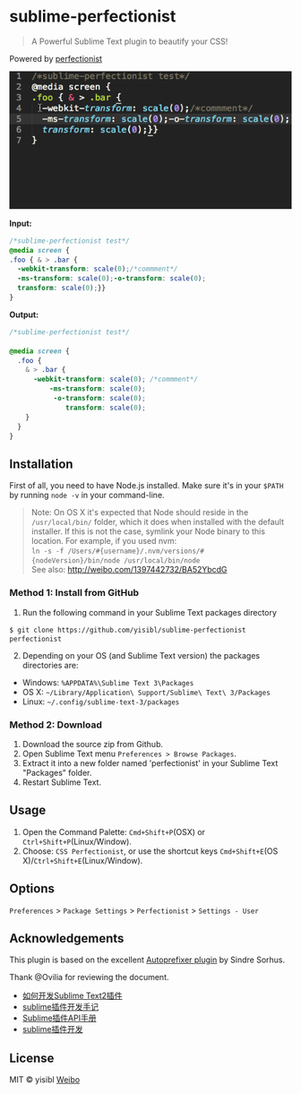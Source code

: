 # sublime-perfectionist

> A Powerful Sublime Text plugin to beautify your CSS!

Powered by [perfectionist](https://github.com/ben-eb/perfectionist)


![screenshot](shot.gif)

**Input:**

```css
/*sublime-perfectionist test*/
@media screen {
.foo { & > .bar {
  -webkit-transform: scale(0);/*commment*/
  -ms-transform: scale(0);-o-transform: scale(0);
  transform: scale(0);}}
}
```

**Output:**

```css
/*sublime-perfectionist test*/

@media screen {
  .foo {
    & > .bar {
      -webkit-transform: scale(0); /*commment*/
          -ms-transform: scale(0);
           -o-transform: scale(0);
              transform: scale(0);
    }
  }
}
```

## Installation

First of all, you need to have Node.js installed.
Make sure it's in your `$PATH` by running `node -v` in your command-line.

> Note: On OS X it's expected that Node should reside in the `/usr/local/bin/` folder, 
which it does when installed with the default installer. If this is not the case,
symlink your Node binary to this location. For example, if you used nvm:  
`ln -s -f /Users/#{username}/.nvm/versions/#{nodeVersion}/bin/node /usr/local/bin/node`  
See also: http://weibo.com/1397442732/BA52YbcdG

### Method 1: Install from GitHub

1. Run the following command in your Sublime Text packages directory 
```
$ git clone https://github.com/yisibl/sublime-perfectionist perfectionist
```

2. Depending on your OS (and Sublime Text version) the packages directories are:

  * Windows: `%APPDATA%\Sublime Text 3\Packages`
  * OS X: `~/Library/Application\ Support/Sublime\ Text\ 3/Packages`
  * Linux: `~/.config/sublime-text-3/packages`

### Method 2: Download

1. Download the source zip from Github.
2. Open Sublime Text menu `Preferences > Browse Packages`.
3. Extract it into a new folder named 'perfectionist' in your Sublime Text "Packages" folder.
4. Restart Sublime Text.


## Usage

1. Open the Command Palette: `Cmd+Shift+P`(OSX) or `Ctrl+Shift+P`(Linux/Window).
2. Choose: `CSS Perfectionist`, or use the shortcut keys `Cmd+Shift+E`(OS X)/`Ctrl+Shift+E`(Linux/Window).

## Options

`Preferences` > `Package Settings` > `Perfectionist` > `Settings - User`

## Acknowledgements

This plugin is based on the excellent [Autoprefixer plugin](https://github.com/sindresorhus/sublime-autoprefixer) by Sindre Sorhus.

Thank @Ovilia for reviewing the document.

* [如何开发Sublime Text2插件](http://www.welefen.com/how-to-develop-sublime-text-plugin.html)
* [sublime插件开发手记](http://www.hickwu.com/sublime%E6%8F%92%E4%BB%B6%E5%BC%80%E5%8F%91%E6%89%8B%E8%AE%B0)
* [Sublime插件API手册 ](http://mux.alimama.com/posts/549)
* [sublime插件开发](http://mux.alimama.com/posts/541)

## License

MIT © yisibl [Weibo](http://weibo.com/jieorlin)
